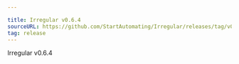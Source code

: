 ```yaml
---

title: Irregular v0.6.4
sourceURL: https://github.com/StartAutomating/Irregular/releases/tag/v0.6.4
tag: release
---
```

Irregular v0.6.4
